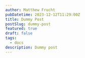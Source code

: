```yaml
---
author: Matthew Frucht
pubDatetime: 2023-12-12T11:29:00Z
title: Dummy Post
postSlug: dummy-post
featured: true
draft: false
tags:
  - docs
description: Dummy post
---
```

